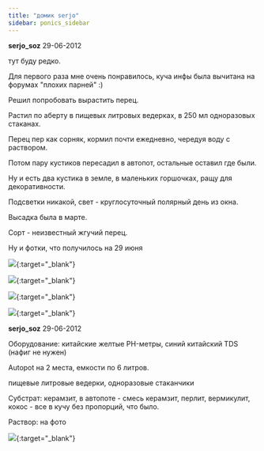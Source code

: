```yaml
---
title: "домик serjo"
sidebar: ponics_sidebar
---
```


**serjo_soz** 29-06-2012

тут буду редко.

Для первого раза мне очень понравилось, куча инфы была вычитана на форумах "плохих парней" :)

Решил попробовать вырастить перец.

Растил по аберту в пищевых литровых ведерках, в 250 мл одноразовых стаканах. 

Перец пер как сорняк, кормил почти ежедневно, чередуя воду с раствором.

Потом пару кустиков пересадил в автопот, остальные оставил где были.

Ну и есть два кустика в земле, в маленьких горшочках, ращу для декоративности.

Подсветки никакой, свет - круглосуточный полярный день из окна.

Высадка была в марте.

Сорт - неизвестный жгучий перец.

Ну и фотки, что получилось на 29 июня

[![](/attachimages/11213_P1000021.jpg)](https://t.me/ponics_ru_files/8445){:target="_blank"}

[![](/attachimages/11215_P1000022.jpg)](https://t.me/ponics_ru_files/8446){:target="_blank"}

[![](/attachimages/11217_P1000023.jpg)](https://t.me/ponics_ru_files/8447){:target="_blank"}

[![](/attachimages/11219_P1000024.jpg)](https://t.me/ponics_ru_files/8448){:target="_blank"}

**serjo_soz** 29-06-2012

Оборудование: китайские желтые PH-метры, синий китайский TDS (нафиг не нужен)

Autopot на 2 места, емкости по 6 литров.

пищевые литровые ведерки, одноразовые стаканчики

Субстрат: керамзит, в автопоте - смесь керамзит, перлит, вермикулит, кокос - все в кучу без пропорций, что было.

Раствор: на фото

[![](/attachimages/11221_agrosprom.jpg)](https://t.me/ponics_ru_files/8449){:target="_blank"}


